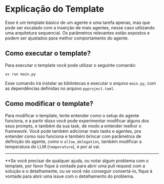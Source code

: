 # Explicação do Template
Esse é um template básico de um agente e uma tarefa apenas, mas que pode ser escalado com a inserção de mais agentes, nesse caso utilizando uma arquitetura sequencial. Os parâmetros relevantes estão expostos e podem ser ajustados para melhor comportamento do agente.

## Como executar o template?
Para executar o template você pode utilizar o seguinte comando:

```uv run main.py```

Esse comando irá instalar as bibliotecas e executar o arquivo `main.py`, com as dependências definidas no arquivo `pyproject.toml`.

## Como modificar o template?
Para modificar o template, tente entender como o setup do agente funciona, e a partir disso você pode experimentar modificar alguns dos seus prompts, e também da sua task, de modo a entender melhor o framework. Você pode também adicionar mais tasks e agentes, pra entender como isso funciona e também brincar com parâmetros de definição do agente, como o `allow_delegation`, também modificar a temperatura do LLM (`temperature`), e por aí vai.

---
**Se você precisar de qualquer ajuda, ou notar algum problema com o template, por favor fique à vontade para abrir uma pull request com a solução e o detalhamente, ou se você não conseguir consertá-lo, fique à vontade para abrir uma issue com o detalhamento do problema. 



